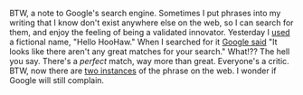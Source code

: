 BTW, a note to Google's search engine. Sometimes I put phrases into my writing that I know don't exist anywhere else on the web, so I can search for them, and enjoy the feeling of being a validated innovator. Yesterday I <a href="http://scripting.com/2020/08/02.html#a160614">used</a> a fictional name, "Hello HooHaw." When I searched for it <a href="http://scripting.com/images/2020/08/03/pickyGoogle.png">Google said</a> "It looks like there aren't any great matches for your search." What!?? The hell you say. There's a <i>perfect</i> match, way more than great. Everyone's a critic. BTW, now there are <a href="https://www.google.com/search?q=%22Hello+HooHaw%22">two instances</a> of the phrase on the web. I wonder if Google will still complain. 
